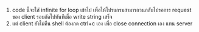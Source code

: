 1. code นี้จะใส่ infinite for loop เข้าไป เพื่อให้โปรแกรมสามารถวนกลับไปรอการ request ของ client รอบถัดไปทันทีเมื่อ write string เสร็จ
2. แต่ client ยังไม่คืน shell ต้องกด ctrl+c เอง เพื่อ close connection เอง แทน server